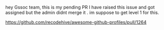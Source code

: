 hey Gssoc team, 
this is my pending PR
I have raised this issue and got assigned but the admin didnt merge it . 
im suppose to get level 1 for this. 

https://github.com/recodehive/awesome-github-profiles/pull/1264
